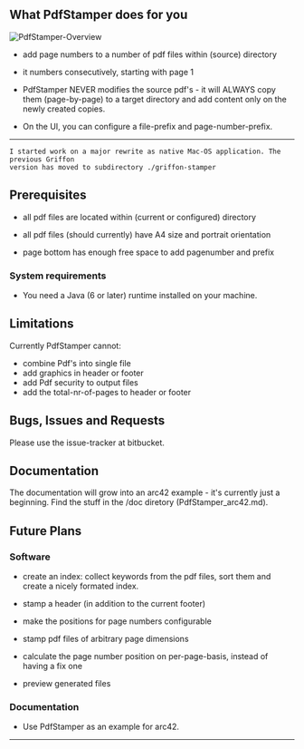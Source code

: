 

## What PdfStamper does for you

![PdfStamper-Overview][1]

* add page numbers to a number of pdf files within (source) directory
* it numbers consecutively, starting with page 1

* PdfStamper NEVER modifies the source pdf's - it will ALWAYS copy them (page-by-page) to a target directory and add content only on the newly created copies.

* On the UI, you can configure a file-prefix and page-number-prefix. 


---
    I started work on a major rewrite as native Mac-OS application. The previous Griffon
    version has moved to subdirectory ./griffon-stamper



## Prerequisites

* all pdf files are located within (current or configured) directory


* all pdf files (should currently) have A4 size and portrait orientation
* page bottom has enough free space to add pagenumber and prefix

### System requirements
* You need a Java (6 or later) runtime installed on your machine.


## Limitations
Currently PdfStamper cannot:

* combine Pdf's into single file
* add graphics in header or footer
* add Pdf security to output files
* add the total-nr-of-pages to header or footer


## Bugs, Issues and Requests
Please use the issue-tracker at bitbucket.


## Documentation
The documentation will grow into an arc42 example - it's currently just a beginning.
Find the stuff in the /doc diretory (PdfStamper_arc42.md).


## Future Plans

### Software
* create an index: collect keywords from the pdf files, sort them and create a nicely formated index.

* stamp a header (in addition to the current footer)
* make the positions for page numbers configurable
* stamp pdf files of arbitrary page dimensions
* calculate the page number position on per-page-basis, instead of having a fix one
* preview generated files

 
### Documentation
* Use PdfStamper as an example for arc42.
 
---
 
[1]: http://bitbucket.org/arc42/pdfstamper/downloads/PdfStamper-Overview.png


